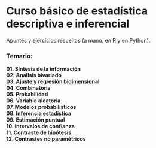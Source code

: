 # Curso básico de estadística descriptiva e inferencial

Apuntes y ejercicios resueltos (a mano, en R y en Python).

### Temario:

**01. Síntesis de la información**</br>
**02. Análisis bivariado**</br>
**03. Ajuste y regresión bidimensional**</br>
**04. Combinatoria**</br>
**05. Probabilidad**</br>
**06. Variable aleatoria**</br>
**07. Modelos probabilísticos**</br>
**08. Inferencia estadística**</br>
**09. Estimación puntual**</br>
**10. Intervalos de confianza**</br>
**11. Contraste de hipótesis**</br>
**12. Contrastes no paramétricos**</br>

